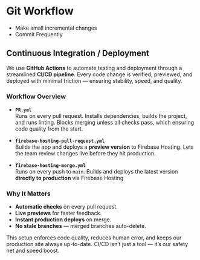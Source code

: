 # Git Workflow
- Make small incremental changes
- Commit Frequently

## Continuous Integration / Deployment

We use **GitHub Actions** to automate testing and deployment through a streamlined **CI/CD pipeline**. Every code change is verified, previewed, and deployed with minimal friction — ensuring stability, speed, and quality.

### Workflow Overview

- **`PR.yml`**  
  Runs on every pull request. Installs dependencies, builds the project, and runs linting. Blocks merging unless all checks pass, which ensuring code quality from the start.

- **`firebase-hosting-pull-request.yml`**  
  Builds the app and deploys a **preview version** to Firebase Hosting. Lets the team review changes live before they hit production.

- **`firebase-hosting-merge.yml`**  
  Runs on every push to `main`. Builds and deploys the latest version **directly to production** via Firebase Hosting

### Why It Matters

- **Automatic checks** on every pull request.
- **Live previews** for faster feedback.
- **Instant production deploys** on merge.
- **No stale branches** — merged branches auto-delete.

This setup enforces code quality, reduces human error, and keeps our production site always up-to-date. CI/CD isn’t just a tool — it’s our safety net and speed boost.

